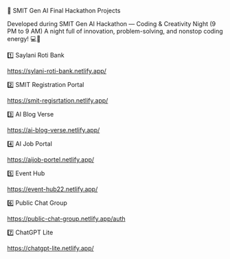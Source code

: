 🚀 SMIT Gen AI Final Hackathon Projects

Developed during SMIT Gen AI Hackathon — Coding & Creativity Night (9 PM to 9 AM)
A night full of innovation, problem-solving, and nonstop coding energy! 💻🌙

1️⃣ Saylani Roti Bank

https://sylani-roti-bank.netlify.app/

2️⃣ SMIT Registration Portal

https://smit-regisrtation.netlify.app/

3️⃣ AI Blog Verse

https://ai-blog-verse.netlify.app/

4️⃣ AI Job Portal

https://aijob-portel.netlify.app/

5️⃣ Event Hub

https://event-hub22.netlify.app/

6️⃣ Public Chat Group

https://public-chat-group.netlify.app/auth

7️⃣ ChatGPT Lite

https://chatgpt-lite.netlify.app/
